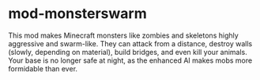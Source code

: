 # mod-monsterswarm
This mod makes Minecraft monsters like zombies and skeletons highly aggressive and swarm-like. They can attack from a distance, destroy walls (slowly, depending on material), build bridges, and even kill your animals. Your base is no longer safe at night, as the enhanced AI makes mobs more formidable than ever.
